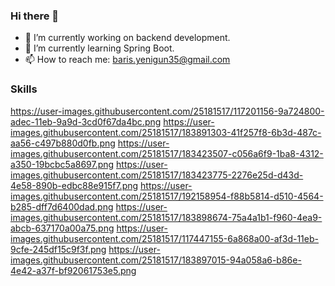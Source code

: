 ### Hi there 👋


- 🔭 I’m currently working on backend development.
- 🌱 I’m currently learning Spring Boot.
- 📫 How to reach me: baris.yenigun35@gmail.com

### Skills

https://user-images.githubusercontent.com/25181517/117201156-9a724800-adec-11eb-9a9d-3cd0f67da4bc.png 
https://user-images.githubusercontent.com/25181517/183891303-41f257f8-6b3d-487c-aa56-c497b880d0fb.png 
https://user-images.githubusercontent.com/25181517/183423507-c056a6f9-1ba8-4312-a350-19bcbc5a8697.png 
https://user-images.githubusercontent.com/25181517/183423775-2276e25d-d43d-4e58-890b-edbc88e915f7.png 
https://user-images.githubusercontent.com/25181517/192158954-f88b5814-d510-4564-b285-dff7d6400dad.png 
https://user-images.githubusercontent.com/25181517/183898674-75a4a1b1-f960-4ea9-abcb-637170a00a75.png 
https://user-images.githubusercontent.com/25181517/117447155-6a868a00-af3d-11eb-9cfe-245df15c9f3f.png 
https://user-images.githubusercontent.com/25181517/183897015-94a058a6-b86e-4e42-a37f-bf92061753e5.png

